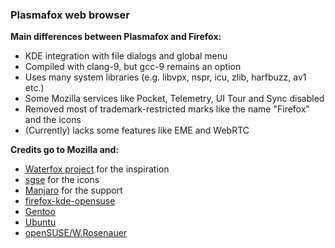 ### Plasmafox web browser

**Main differences between Plasmafox and Firefox:**
 - KDE integration with file dialogs and global menu
 - Compiled with clang-9, but gcc-9 remains an option
 - Uses many system libraries (e.g. libvpx, nspr, icu, zlib, harfbuzz, av1 etc.)
 - Some Mozilla services like Pocket, Telemetry, UI Tour and Sync disabled
 - Removed most of trademark-restricted marks like the name "Firefox" and the icons
 - (Currently) lacks some features like EME and WebRTC


**Credits go to Mozilla and:**
- [Waterfox project](https://github.com/MrAlex94/Waterfox/) for the inspiration
- [sgse](https://github.com/sgse) for the icons
- [Manjaro](https://manjaro.org) for the support
- [firefox-kde-opensuse](https://aur.archlinux.org/packages/firefox-kde-opensuse/)
- [Gentoo](https://dev.gentoo.org/~anarchy/mozilla/patchsets/)
- [Ubuntu](https://bazaar.launchpad.net/~mozillateam/firefox/firefox-trunk.head/files/head:/debian/patches/)
- [openSUSE/W.Rosenauer](http://www.rosenauer.org/hg/mozilla/)
